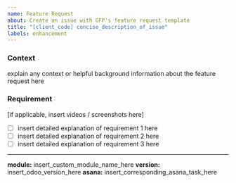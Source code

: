 ```yaml
---
name: Feature Request
about: Create an issue with GFP's feature request template
title: "[client_code] concise_description_of_issue"
labels: enhancement
---
```


### Context

explain any context or helpful background information about the feature request here

### Requirement

[if applicable, insert videos / screenshots here]

- [ ] insert detailed explanation of requirement 1 here
- [ ] insert detailed explanation of requirement 2 here
- [ ] insert detailed explanation of requirement 3 here

---

**module:** insert_custom_module_name_here
**version:** insert_odoo_version_here
**asana:** insert_corresponding_asana_task_here
